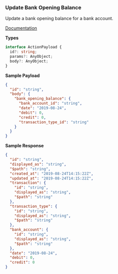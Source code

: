 ### Update Bank Opening Balance

Update a bank opening balance for a bank account.

[Documentation](https://developer.sage.com/accounting/reference/opening-balances/#tag/Bank-Opening-Balances/operation/putBankOpeningBalancesKey)

**Types**

```ts
interface ActionPayload {
  id?: string;
  params?: AnyObject;
  body?: AnyObject;
}
```

**Sample Payload**

```json
{
  "id": "string",
  "body": {
    "bank_opening_balance": {
      "bank_account_id": "string",
      "date": "2019-08-24",
      "debit": 0,
      "credit": 0,
      "transaction_type_id": "string"
    }
  }
}
```

**Sample Response**
```json
{
  "id": "string",
  "displayed_as": "string",
  "$path": "string",
  "created_at": "2019-08-24T14:15:22Z",
  "updated_at": "2019-08-24T14:15:22Z",
  "transaction": {
    "id": "string",
    "displayed_as": "string",
    "$path": "string"
  },
  "transaction_type": {
    "id": "string",
    "displayed_as": "string",
    "$path": "string"
  },
  "bank_account": {
    "id": "string",
    "displayed_as": "string",
    "$path": "string"
  },
  "date": "2019-08-24",
  "debit": 0,
  "credit": 0
}
```
